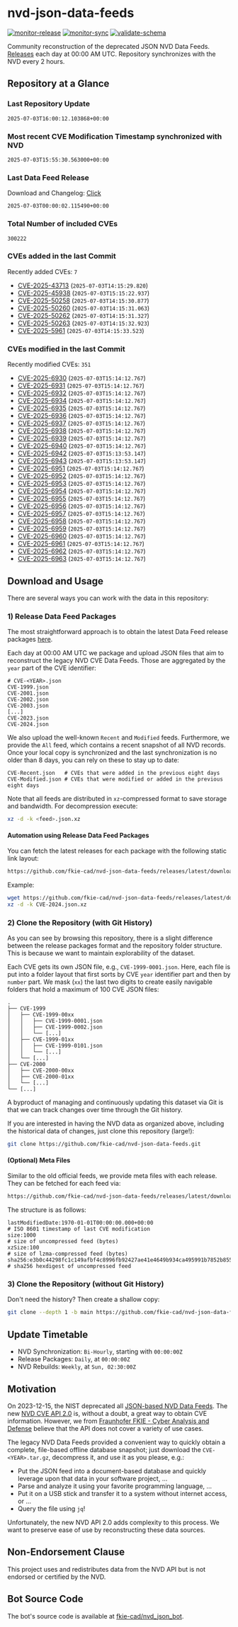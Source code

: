 # nvd-json-data-feeds

[![monitor-release](https://github.com/fkie-cad/nvd-json-data-feeds/actions/workflows/monitor_release.yml/badge.svg)](https://github.com/fkie-cad/nvd-json-data-feeds/actions/workflows/monitor_release.yml)
[![monitor-sync](https://github.com/fkie-cad/nvd-json-data-feeds/actions/workflows/monitor_sync.yml/badge.svg)](https://github.com/fkie-cad/nvd-json-data-feeds/actions/workflows/monitor_sync.yml)
[![validate-schema](https://github.com/fkie-cad/nvd-json-data-feeds/actions/workflows/validate_schema.yml/badge.svg)](https://github.com/fkie-cad/nvd-json-data-feeds/actions/workflows/validate_schema.yml)

Community reconstruction of the deprecated JSON NVD Data Feeds.
[Releases](https://github.com/fkie-cad/nvd-json-data-feeds/releases/latest) each day at 00:00 AM UTC.
Repository synchronizes with the NVD every 2 hours.

## Repository at a Glance

### Last Repository Update

```plain
2025-07-03T16:00:12.103868+00:00
```

### Most recent CVE Modification Timestamp synchronized with NVD

```plain
2025-07-03T15:55:30.563000+00:00
```

### Last Data Feed Release

Download and Changelog: [Click](https://github.com/fkie-cad/nvd-json-data-feeds/releases/latest)

```plain
2025-07-03T00:00:02.115490+00:00
```

### Total Number of included CVEs

```plain
300222
```

### CVEs added in the last Commit

Recently added CVEs: `7`

- [CVE-2025-43713](CVE-2025/CVE-2025-437xx/CVE-2025-43713.json) (`2025-07-03T14:15:29.820`)
- [CVE-2025-45938](CVE-2025/CVE-2025-459xx/CVE-2025-45938.json) (`2025-07-03T15:15:22.937`)
- [CVE-2025-50258](CVE-2025/CVE-2025-502xx/CVE-2025-50258.json) (`2025-07-03T14:15:30.877`)
- [CVE-2025-50260](CVE-2025/CVE-2025-502xx/CVE-2025-50260.json) (`2025-07-03T14:15:31.063`)
- [CVE-2025-50262](CVE-2025/CVE-2025-502xx/CVE-2025-50262.json) (`2025-07-03T14:15:31.327`)
- [CVE-2025-50263](CVE-2025/CVE-2025-502xx/CVE-2025-50263.json) (`2025-07-03T14:15:32.923`)
- [CVE-2025-5961](CVE-2025/CVE-2025-59xx/CVE-2025-5961.json) (`2025-07-03T14:15:33.523`)


### CVEs modified in the last Commit

Recently modified CVEs: `351`

- [CVE-2025-6930](CVE-2025/CVE-2025-69xx/CVE-2025-6930.json) (`2025-07-03T15:14:12.767`)
- [CVE-2025-6931](CVE-2025/CVE-2025-69xx/CVE-2025-6931.json) (`2025-07-03T15:14:12.767`)
- [CVE-2025-6932](CVE-2025/CVE-2025-69xx/CVE-2025-6932.json) (`2025-07-03T15:14:12.767`)
- [CVE-2025-6934](CVE-2025/CVE-2025-69xx/CVE-2025-6934.json) (`2025-07-03T15:14:12.767`)
- [CVE-2025-6935](CVE-2025/CVE-2025-69xx/CVE-2025-6935.json) (`2025-07-03T15:14:12.767`)
- [CVE-2025-6936](CVE-2025/CVE-2025-69xx/CVE-2025-6936.json) (`2025-07-03T15:14:12.767`)
- [CVE-2025-6937](CVE-2025/CVE-2025-69xx/CVE-2025-6937.json) (`2025-07-03T15:14:12.767`)
- [CVE-2025-6938](CVE-2025/CVE-2025-69xx/CVE-2025-6938.json) (`2025-07-03T15:14:12.767`)
- [CVE-2025-6939](CVE-2025/CVE-2025-69xx/CVE-2025-6939.json) (`2025-07-03T15:14:12.767`)
- [CVE-2025-6940](CVE-2025/CVE-2025-69xx/CVE-2025-6940.json) (`2025-07-03T15:14:12.767`)
- [CVE-2025-6942](CVE-2025/CVE-2025-69xx/CVE-2025-6942.json) (`2025-07-03T15:13:53.147`)
- [CVE-2025-6943](CVE-2025/CVE-2025-69xx/CVE-2025-6943.json) (`2025-07-03T15:13:53.147`)
- [CVE-2025-6951](CVE-2025/CVE-2025-69xx/CVE-2025-6951.json) (`2025-07-03T15:14:12.767`)
- [CVE-2025-6952](CVE-2025/CVE-2025-69xx/CVE-2025-6952.json) (`2025-07-03T15:14:12.767`)
- [CVE-2025-6953](CVE-2025/CVE-2025-69xx/CVE-2025-6953.json) (`2025-07-03T15:14:12.767`)
- [CVE-2025-6954](CVE-2025/CVE-2025-69xx/CVE-2025-6954.json) (`2025-07-03T15:14:12.767`)
- [CVE-2025-6955](CVE-2025/CVE-2025-69xx/CVE-2025-6955.json) (`2025-07-03T15:14:12.767`)
- [CVE-2025-6956](CVE-2025/CVE-2025-69xx/CVE-2025-6956.json) (`2025-07-03T15:14:12.767`)
- [CVE-2025-6957](CVE-2025/CVE-2025-69xx/CVE-2025-6957.json) (`2025-07-03T15:14:12.767`)
- [CVE-2025-6958](CVE-2025/CVE-2025-69xx/CVE-2025-6958.json) (`2025-07-03T15:14:12.767`)
- [CVE-2025-6959](CVE-2025/CVE-2025-69xx/CVE-2025-6959.json) (`2025-07-03T15:14:12.767`)
- [CVE-2025-6960](CVE-2025/CVE-2025-69xx/CVE-2025-6960.json) (`2025-07-03T15:14:12.767`)
- [CVE-2025-6961](CVE-2025/CVE-2025-69xx/CVE-2025-6961.json) (`2025-07-03T15:14:12.767`)
- [CVE-2025-6962](CVE-2025/CVE-2025-69xx/CVE-2025-6962.json) (`2025-07-03T15:14:12.767`)
- [CVE-2025-6963](CVE-2025/CVE-2025-69xx/CVE-2025-6963.json) (`2025-07-03T15:14:12.767`)


## Download and Usage

There are several ways you can work with the data in this repository:

### 1) Release Data Feed Packages

The most straightforward approach is to obtain the latest Data Feed release packages [here](https://github.com/fkie-cad/nvd-json-data-feeds/releases/latest).

Each day at 00:00 AM UTC we package and upload JSON files that aim to reconstruct the legacy NVD CVE Data Feeds.
Those are aggregated by the `year` part of the CVE identifier:

```
# CVE-<YEAR>.json
CVE-1999.json
CVE-2001.json
CVE-2002.json
CVE-2003.json
[...]
CVE-2023.json
CVE-2024.json
```

We also upload the well-known `Recent` and `Modified` feeds.
Furthermore, we provide the `All` feed, which contains a recent snapshot of all NVD records.
Once your local copy is synchronized and the last synchronization is no older than 8 days, you can rely on these to stay up to date:

```plain
CVE-Recent.json   # CVEs that were added in the previous eight days
CVE-Modified.json # CVEs that were modified or added in the previous eight days
```

Note that all feeds are distributed in `xz`-compressed format to save storage and bandwidth.
For decompression execute:

```sh
xz -d -k <feed>.json.xz
```

#### Automation using Release Data Feed Packages

You can fetch the latest releases for each package with the following static link layout:

```sh
https://github.com/fkie-cad/nvd-json-data-feeds/releases/latest/download/CVE-<YEAR>.json.xz
```

Example:

```sh
wget https://github.com/fkie-cad/nvd-json-data-feeds/releases/latest/download/CVE-2024.json.xz
xz -d -k CVE-2024.json.xz
```

### 2) Clone the Repository (with Git History)

As you can see by browsing this repository, there is a slight difference between the release packages format and the repository folder structure.
This is because we want to maintain explorability of the dataset.

Each CVE gets its own JSON file, e.g., `CVE-1999-0001.json`.
Here, each file is put into a folder layout that first sorts by CVE `year` identifier part and then by `number` part.
We mask (`xx`) the last two digits to create easily navigable folders that hold a maximum of 100 CVE JSON files:

```plain
.
├── CVE-1999
│   ├── CVE-1999-00xx
│   │   ├── CVE-1999-0001.json
│   │   ├── CVE-1999-0002.json
│   │   └── [...]
│   ├── CVE-1999-01xx
│   │   ├── CVE-1999-0101.json
│   │   └── [...]
│   └── [...]
├── CVE-2000
│   ├── CVE-2000-00xx
│   ├── CVE-2000-01xx
│   └── [...]
└── [...]
```

A byproduct of managing and continuously updating this dataset via Git is that we can track changes over time through the Git history.

If you are interested in having the NVD data as organized above, including the historical data of changes, just clone this repository (large!):

```sh
git clone https://github.com/fkie-cad/nvd-json-data-feeds.git
```

#### (Optional) Meta Files

Similar to the old official feeds, we provide meta files with each release. They can be fetched for each feed via:

```sh
https://github.com/fkie-cad/nvd-json-data-feeds/releases/latest/download/CVE-<YEAR>.meta
```

The structure is as follows:

```plain
lastModifiedDate:1970-01-01T00:00:00.000+00:00                          # ISO 8601 timestamp of last CVE modification
size:1000                                                               # size of uncompressed feed (bytes)
xzSize:100                                                              # size of lzma-compressed feed (bytes)
sha256:e3b0c44298fc1c149afbf4c8996fb92427ae41e4649b934ca495991b7852b855 # sha256 hexdigest of uncompressed feed
```

### 3) Clone the Repository (without Git History)

Don't need the history? Then create a shallow copy:

```sh
git clone --depth 1 -b main https://github.com/fkie-cad/nvd-json-data-feeds.git
```


## Update Timetable

* NVD Synchronization: `Bi-Hourly`, starting with `00:00:00Z`
* Release Packages: `Daily`, at `00:00:00Z`
* NVD Rebuilds: `Weekly`, at `Sun, 02:30:00Z`


## Motivation

On 2023-12-15, the NIST deprecated all [JSON-based NVD Data Feeds](https://nvd.nist.gov/vuln/data-feeds#divRetirementBanner-1).
The new [NVD CVE API 2.0](https://nvd.nist.gov/developers/vulnerabilities) is, without a doubt, a great way to obtain CVE information.
However, we from [Fraunhofer FKIE - Cyber Analysis and Defense](https://www.fkie.fraunhofer.de/en/departments/cad.html) believe that the API does not cover a variety of use cases.

The legacy NVD Data Feeds provided a convenient way to quickly obtain a complete, file-based offline database snapshot; just download the `CVE-<YEAR>.tar.gz`, decompress it, and use it as you please, e.g.:

- Put the JSON feed into a document-based database and quickly leverage upon that data in your software project, ...
- Parse and analyze it using your favorite programming language, ...
- Put it on a USB stick and transfer it to a system without internet access, or ...
- Query the file using `jq`!

Unfortunately, the new NVD API 2.0 adds complexity to this process.
We want to preserve ease of use by reconstructing these data sources.

## Non-Endorsement Clause

This project uses and redistributes data from the NVD API but is not endorsed or certified by the NVD.

## Bot Source Code

The bot's source code is available at [fkie-cad/nvd\_json\_bot](https://github.com/fkie-cad/nvd_json_bot).